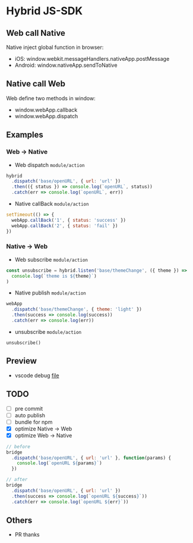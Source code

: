# Hybrid JS-SDK 

## Web call Native

Native inject global function in browser:
- iOS: window.webkit.messageHandlers.nativeApp.postMessage
- Android: window.nativeApp.sendToNative

## Native call Web

Web define two methods in window:
- window.webApp.callback 
- window.webApp.dispatch

## Examples
### Web -> Native

- Web dispatch `module/action`
```js
hybrid
  .dispatch('base/openURL', { url: 'url' })
  .then(({ status }) => console.log(`openURL`, status))
  .catch(err => console.log(`openURL`, err))
```
- Native callBack `module/action`
```js
setTimeout(() => {
  webApp.callBack('1', { status: 'success' })
  webApp.callBack('2', { status: 'fail' })
})
```

### Native -> Web

- Web subscribe `module/action`
```js
const unsubscribe = hybrid.listen('base/themeChange', ({ theme }) =>
  console.log(`theme is ${theme}`)
)
```
- Native publish `module/action`
```js
webApp
  .dispatch('base/themeChange', { theme: 'light' })
  .then(success => console.log(success))
  .catch(err => console.log(err))
```
- unsubscribe `module/action`
```
unsubscribe()
```

## Preview

- vscode debug [file](https://github.com/77xi/Hybrid/blob/master/examples/index.js)

## TODO

* [ ] pre commit
* [ ] auto publish
* [ ] bundle for npm
* [x] optimize Native -> Web
* [x] optimize Web -> Native
```js
// before
bridge
  .dispatch('base/openURL', { url: 'url' }, function(params) {
    console.log(`openURL ${params}`)
  })

// after
bridge
  .dispatch('base/openURL', { url: 'url' })
  .then(success => console.log(`openURL ${success}`))
  .catch(err => console.log(`openURL ${err}`))
```

## Others

- PR thanks

